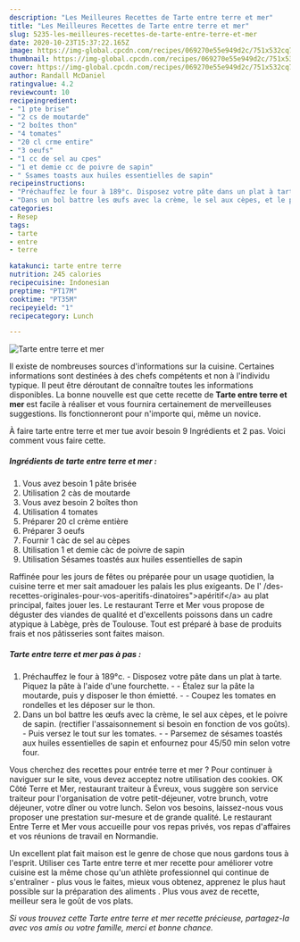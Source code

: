 ```yaml
---
description: "Les Meilleures Recettes de Tarte entre terre et mer"
title: "Les Meilleures Recettes de Tarte entre terre et mer"
slug: 5235-les-meilleures-recettes-de-tarte-entre-terre-et-mer
date: 2020-10-23T15:37:22.165Z
image: https://img-global.cpcdn.com/recipes/069270e55e949d2c/751x532cq70/tarte-entre-terre-et-mer-photo-principale-de-la-recette.jpg
thumbnail: https://img-global.cpcdn.com/recipes/069270e55e949d2c/751x532cq70/tarte-entre-terre-et-mer-photo-principale-de-la-recette.jpg
cover: https://img-global.cpcdn.com/recipes/069270e55e949d2c/751x532cq70/tarte-entre-terre-et-mer-photo-principale-de-la-recette.jpg
author: Randall McDaniel
ratingvalue: 4.2
reviewcount: 10
recipeingredient:
- "1 pte brise"
- "2 cs de moutarde"
- "2 boîtes thon"
- "4 tomates"
- "20 cl crme entire"
- "3 oeufs"
- "1 cc de sel au cpes"
- "1 et demie cc de poivre de sapin"
- " Ssames toasts aux huiles essentielles de sapin"
recipeinstructions:
- "Préchauffez le four à 189°c. Disposez votre pâte dans un plat à tarte. Piquez la pâte à l&#39;aide d&#39;une fourchette.  Étalez sur la pâte la moutarde, puis y disposer le thon émietté.  Coupez les tomates en rondelles et les déposer sur le thon."
- "Dans un bol battre les œufs avec la crème, le sel aux cèpes, et le poivre de sapin. (rectifier l&#39;assaisonnement si besoin en fonction de vos goûts). Puis versez le tout sur les tomates.  Parsemez de sésames toastés aux huiles essentielles de sapin et enfournez pour 45/50 min selon votre four."
categories:
- Resep
tags:
- tarte
- entre
- terre

katakunci: tarte entre terre 
nutrition: 245 calories
recipecuisine: Indonesian
preptime: "PT17M"
cooktime: "PT35M"
recipeyield: "1"
recipecategory: Lunch

---
```



![Tarte entre terre et mer](https://img-global.cpcdn.com/recipes/069270e55e949d2c/751x532cq70/tarte-entre-terre-et-mer-photo-principale-de-la-recette.jpg)

Il existe de nombreuses sources d'informations sur la cuisine. Certaines informations sont destinées à des chefs compétents et non à l'individu typique. Il peut être déroutant de connaître toutes les informations disponibles. La bonne nouvelle est que cette recette de <strong> Tarte entre terre et mer </strong> est facile à réaliser et vous fournira certainement de merveilleuses suggestions. Ils fonctionneront pour n'importe qui, même un novice.

<!--inarticleads1-->

À faire tarte entre terre et mer tue avoir besoin 9 Ingrédients et 2 pas. Voici comment vous faire cette.

##### Ingrédients de tarte entre terre et mer :

1. Vous avez besoin 1 pâte brisée
1. Utilisation 2 càs de moutarde
1. Vous avez besoin 2 boîtes thon
1. Utilisation 4 tomates
1. Préparer 20 cl crème entière
1. Préparer 3 oeufs
1. Fournir 1 càc de sel au cèpes
1. Utilisation 1 et demie càc de poivre de sapin
1. Utilisation  Sésames toastés aux huiles essentielles de sapin


Raffinée pour les jours de fêtes ou préparée pour un usage quotidien, la cuisine terre et mer sait amadouer les palais les plus exigeants. De l&#39; /des-recettes-originales-pour-vos-aperitifs-dinatoires&#34;&gt;apéritif&lt;/a&gt; au plat principal, faites jouer les. Le restaurant Terre et Mer vous propose de déguster des viandes de qualité et d&#39;excellents poissons dans un cadre atypique à Labège, près de Toulouse. Tout est préparé à base de produits frais et nos pâtisseries sont faites maison. 

<!--inarticleads2-->

##### Tarte entre terre et mer pas à pas :

1. Préchauffez le four à 189°c. - Disposez votre pâte dans un plat à tarte. Piquez la pâte à l&#39;aide d&#39;une fourchette. -  - Étalez sur la pâte la moutarde, puis y disposer le thon émietté. -  - Coupez les tomates en rondelles et les déposer sur le thon.
1. Dans un bol battre les œufs avec la crème, le sel aux cèpes, et le poivre de sapin. (rectifier l&#39;assaisonnement si besoin en fonction de vos goûts). - Puis versez le tout sur les tomates. -  - Parsemez de sésames toastés aux huiles essentielles de sapin et enfournez pour 45/50 min selon votre four.


Vous cherchez des recettes pour entrée terre et mer ? Pour continuer à naviguer sur le site, vous devez acceptez notre utilisation des cookies. OK Côté Terre et Mer, restaurant traiteur à Évreux, vous suggère son service traiteur pour l&#39;organisation de votre petit-déjeuner, votre brunch, votre déjeuner, votre dîner ou votre lunch. Selon vos besoins, laissez-nous vous proposer une prestation sur-mesure et de grande qualité. Le restaurant Entre Terre et Mer vous accueille pour vos repas privés, vos repas d&#39;affaires et vos réunions de travail en Normandie. 

<!--inarticleads1-->

<p>
Un excellent plat fait maison est le genre de chose que nous gardons tous à l'esprit. Utiliser ces Tarte entre terre et mer recette pour améliorer votre cuisine est la même chose qu'un athlète professionnel qui continue de s'entraîner - plus vous le faites, mieux vous obtenez, apprenez le plus haut possible sur la préparation des aliments . Plus vous avez de recette, meilleur sera le goût de vos plats.
</p>

<p>
<i>Si vous trouvez cette Tarte entre terre et mer recette précieuse, partagez-la avec vos amis ou votre famille, merci et bonne chance.</i>
</p>
